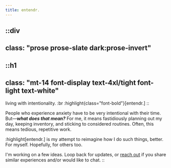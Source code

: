 ```yaml
---
title: entendr.
---
```



::div
---
class: "prose prose-slate dark:prose-invert"
---

::h1
---
class: "mt-14 font-display text-4xl/tight font-light text-white"
---
living with intentionality. :br :highlight{class="font-bold"}[entendr.]
::

People who experience anxiety have to be very intentional with their time.
But&mdash;_**what does that mean?**_
For me, it means fastidiously planning out my day,
keeping inventory, and sticking to considered routines.
Often, this means tedious, repetitive work.

:highlight[entendr.] is my attempt to reimagine
how I do such things, better. For myself.
Hopefully, for others too.

I'm working on a few ideas.
Loop back for updates, or [reach out][contact]
if you share similar experiences and/or would like to chat.
::

[contact]: https://amittai.studio
